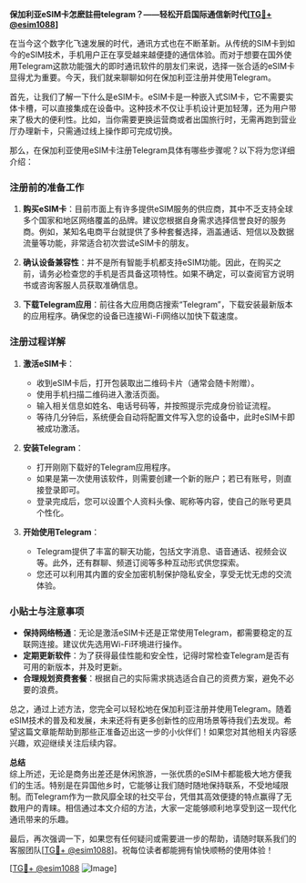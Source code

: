 **保加利亚eSIM卡怎麽註冊telegram？——轻松开启国际通信新时代[[TG💪+ @esim1088](https://t.me/s/esim1088)]**

在当今这个数字化飞速发展的时代，通讯方式也在不断革新。从传统的SIM卡到如今的eSIM技术，手机用户正在享受越来越便捷的通信体验。而对于想要在国外使用Telegram这款功能强大的即时通讯软件的朋友们来说，选择一张合适的eSIM卡显得尤为重要。今天，我们就来聊聊如何在保加利亚注册并使用Telegram。

首先，让我们了解一下什么是eSIM卡。eSIM卡是一种嵌入式SIM卡，它不需要实体卡槽，可以直接集成在设备中。这种技术不仅让手机设计更加轻薄，还为用户带来了极大的便利性。比如，当你需要更换运营商或者出国旅行时，无需再跑到营业厅办理新卡，只需通过线上操作即可完成切换。

那么，在保加利亚使用eSIM卡注册Telegram具体有哪些步骤呢？以下将为您详细介绍：

### 注册前的准备工作

1. **购买eSIM卡**：目前市面上有许多提供eSIM服务的供应商，其中不乏支持全球多个国家和地区网络覆盖的品牌。建议您根据自身需求选择信誉良好的服务商。例如，某知名电商平台就提供了多种套餐选择，涵盖通话、短信以及数据流量等功能，非常适合初次尝试eSIM卡的朋友。
   
2. **确认设备兼容性**：并不是所有智能手机都支持eSIM功能。因此，在购买之前，请务必检查您的手机是否具备这项特性。如果不确定，可以查阅官方说明书或咨询客服人员获取准确信息。

3. **下载Telegram应用**：前往各大应用商店搜索“Telegram”，下载安装最新版本的应用程序。确保您的设备已连接Wi-Fi网络以加快下载速度。

### 注册过程详解

1. **激活eSIM卡**：
   - 收到eSIM卡后，打开包装取出二维码卡片（通常会随卡附赠）。
   - 使用手机扫描二维码进入激活页面。
   - 输入相关信息如姓名、电话号码等，并按照提示完成身份验证流程。
   - 等待几分钟后，系统便会自动将配置文件写入您的设备中，此时eSIM卡即被成功激活。

2. **安装Telegram**：
   - 打开刚刚下载好的Telegram应用程序。
   - 如果是第一次使用该软件，则需要创建一个新的账户；若已有账号，则直接登录即可。
   - 登录完成后，您可以设置个人资料头像、昵称等内容，使自己的账号更具个性化。

3. **开始使用Telegram**：
   - Telegram提供了丰富的聊天功能，包括文字消息、语音通话、视频会议等。此外，还有群聊、频道订阅等多种互动形式供您探索。
   - 您还可以利用其内置的安全加密机制保护隐私安全，享受无忧无虑的交流体验。

### 小贴士与注意事项

- **保持网络畅通**：无论是激活eSIM卡还是正常使用Telegram，都需要稳定的互联网连接。建议优先选用Wi-Fi环境进行操作。
- **定期更新软件**：为了获得最佳性能和安全性，记得时常检查Telegram是否有可用的新版本，并及时更新。
- **合理规划资费套餐**：根据自己的实际需求挑选适合自己的资费方案，避免不必要的浪费。

总之，通过上述方法，您完全可以轻松地在保加利亚注册并使用Telegram。随着eSIM技术的普及和发展，未来还将有更多创新性的应用场景等待我们去发现。希望这篇文章能帮助到那些正准备迈出这一步的小伙伴们！如果您对其他相关内容感兴趣，欢迎继续关注后续内容。

**总结**  
综上所述，无论是商务出差还是休闲旅游，一张优质的eSIM卡都能极大地方便我们的生活。特别是在异国他乡时，它能够让我们随时随地保持联系，不受地域限制。而Telegram作为一款风靡全球的社交平台，凭借其高效便捷的特点赢得了无数用户的青睐。相信通过本文介绍的方法，大家一定能够顺利地享受到这一现代化通讯带来的乐趣。

最后，再次强调一下，如果您有任何疑问或需要进一步的帮助，请随时联系我们的客服团队[[TG💪+ @esim1088](https://t.me/s/esim1088)]。祝每位读者都能拥有愉快顺畅的使用体验！

[[TG💪+ @esim1088](https://t.me/s/esim1088) ![Image](https://i.postimg.cc/4NQfJmqS/Snipaste-2025-05-13-00-14-12.png)]